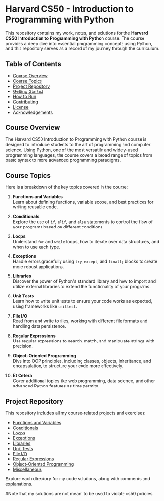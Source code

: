 # Harvard CS50 - Introduction to Programming with Python

This repository contains my work, notes, and solutions for the **Harvard CS50 Introduction to Programming with Python** course. The course provides a deep dive into essential programming concepts using Python, and this repository serves as a record of my journey through the curriculum.

## Table of Contents

- [Course Overview](#course-overview)
- [Course Topics](#course-topics)
- [Project Repository](#project-repository)
- [Getting Started](#getting-started)
- [How to Run](#how-to-run)
- [Contributing](#contributing)
- [License](#license)
- [Acknowledgements](#acknowledgements)

## Course Overview

The Harvard CS50 Introduction to Programming with Python course is designed to introduce students to the art of programming and computer science. Using Python, one of the most versatile and widely-used programming languages, the course covers a broad range of topics from basic syntax to more advanced programming paradigms.

## Course Topics

Here is a breakdown of the key topics covered in the course:

1. **Functions and Variables**  
   Learn about defining functions, variable scope, and best practices for writing reusable code.

2. **Conditionals**  
   Explore the use of `if`, `elif`, and `else` statements to control the flow of your programs based on different conditions.

3. **Loops**  
   Understand `for` and `while` loops, how to iterate over data structures, and when to use each type.

4. **Exceptions**  
   Handle errors gracefully using `try`, `except`, and `finally` blocks to create more robust applications.

5. **Libraries**  
   Discover the power of Python's standard library and how to import and utilize external libraries to extend the functionality of your programs.

6. **Unit Tests**  
   Learn how to write unit tests to ensure your code works as expected, using frameworks like `unittest`.

7. **File I/O**  
   Read from and write to files, working with different file formats and handling data persistence.

8. **Regular Expressions**  
   Use regular expressions to search, match, and manipulate strings with precision.

9. **Object-Oriented Programming**  
   Dive into OOP principles, including classes, objects, inheritance, and encapsulation, to structure your code more effectively.

10. **Et Cetera**  
    Cover additional topics like web programming, data science, and other advanced Python features as time permits.

## Project Repository

This repository includes all my course-related projects and exercises:

- [Functions and Variables](./week0)
- [Conditionals](./week1)
- [Loops](./loops)
- [Exceptions](./exceptions)
- [Libraries](./libraries)
- [Unit Tests](./unit-tests)
- [File I/O](./file-io)
- [Regular Expressions](./regex)
- [Object-Oriented Programming](./oop)
- [Miscellaneous](./misc)

Explore each directory for my code solutions, along with comments and explanations.

#Note that my solutions are not meant to be used to violate cs50 policies
